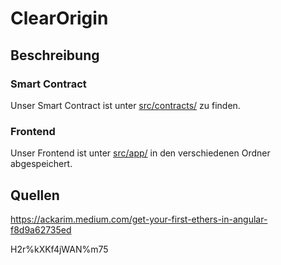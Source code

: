 # ClearOrigin 

## Beschreibung
### Smart Contract
Unser Smart Contract ist unter [src/contracts/](src/contracts/ClearOriginNetwork.sol) zu finden.
### Frontend
Unser Frontend ist unter [src/app/](src/app/) in den verschiedenen Ordner abgespeichert.


## Quellen
https://ackarim.medium.com/get-your-first-ethers-in-angular-f8d9a62735ed



H2r%kXKf4jWAN%m75
